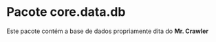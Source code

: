 Pacote core.data.db
============================

Este pacote contém a base de dados propriamente dita do **Mr. Crawler**
